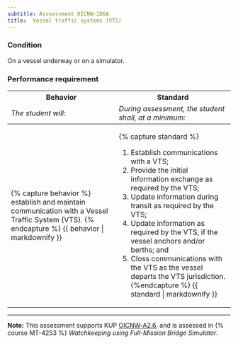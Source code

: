```yaml
---
subtitle: Asssessment OICNW-2D6A
title:  Vessel traffic systems (VTS)
---
```




### Condition

On a vessel underway or on a simulator.

### Performance requirement 

<table width='100%' class='Guidelines'>
 <thead>
 <tr>
     <th class='thirty'>Behavior</th>
     <th class='seventy'>Standard</th>
 </tr>
 <tr>
     <td><em>The student will:</em></td>
     <td><em>During assessment, the student shall, at a minimum:</em></td>
 </tr>
 </thead>
 <tbody>
 

<tr><td>

{% capture behavior %}
establish and maintain communication with a Vessel Traffic System (VTS).
{% endcapture %}
{{ behavior | markdownify }}

</td><td>

{% capture standard %}
1. Establish communications with a VTS;
2. Provide the initial information exchange as required by the VTS;
3. Update information during transit as required by the VTS;
4. Update information as required by the VTS, if the vessel anchors and/or berths; and
5. Closs communications with the VTS as the vessel departs the VTS jurisdiction.
{%endcapture %}
{{ standard | markdownify }}

</td></tr>



 </tbody>
 </table>



*****

**Note:** This assessment supports KUP [OICNW-A2.6]({{site.baseurl}}/tables/21.html#OICNW-A2.6), and is assessed in  {% course  MT-4253 %}  *Watchkeeping using Full-Mission Bridge Simulator*. 

